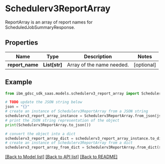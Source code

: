 # Schedulerv3ReportArray

ReportArray is an array of report names for ScheduledJobSummaryResponse.

## Properties

Name | Type | Description | Notes
------------ | ------------- | ------------- | -------------
**report_name** | **List[str]** | Array of the name needed. | [optional] 

## Example

```python
from ibm_gdsc_sdk_saas.models.schedulerv3_report_array import Schedulerv3ReportArray

# TODO update the JSON string below
json = "{}"
# create an instance of Schedulerv3ReportArray from a JSON string
schedulerv3_report_array_instance = Schedulerv3ReportArray.from_json(json)
# print the JSON string representation of the object
print(Schedulerv3ReportArray.to_json())

# convert the object into a dict
schedulerv3_report_array_dict = schedulerv3_report_array_instance.to_dict()
# create an instance of Schedulerv3ReportArray from a dict
schedulerv3_report_array_from_dict = Schedulerv3ReportArray.from_dict(schedulerv3_report_array_dict)
```
[[Back to Model list]](../README.md#documentation-for-models) [[Back to API list]](../README.md#documentation-for-api-endpoints) [[Back to README]](../README.md)


